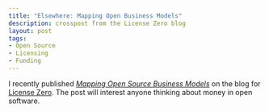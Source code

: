 ```yaml
---
title: "Elsewhere: Mapping Open Business Models"
description: crosspost from the License Zero blog
layout: post
tags:
- Open Source
- Licensing
- Funding
---
```


I recently published [_Mapping Open Source Business Models_](https://blog.licensezero.com/2018/10/17/mapping-models.html) on the blog for [License Zero](https://licensezero.com/).  The post will interest anyone thinking about money in open software.
